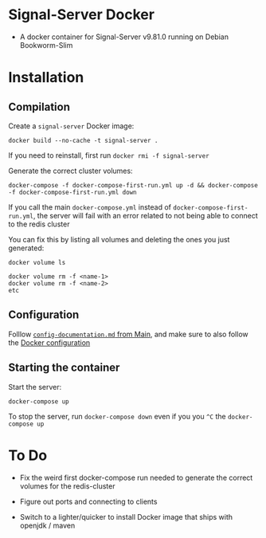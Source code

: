 # Signal-Server Docker

- A docker container for Signal-Server v9.81.0 running on Debian Bookworm-Slim

# Installation

## Compilation

Create a `signal-server` Docker image:

```
docker build --no-cache -t signal-server .
```

If you need to reinstall, first run `docker rmi -f signal-server`

Generate the correct cluster volumes:

```
docker-compose -f docker-compose-first-run.yml up -d && docker-compose -f docker-compose-first-run.yml down
```

If you call the main `docker-compose.yml` instead of `docker-compose-first-run.yml`, the server will fail with an error related to not being able to connect to the redis cluster

You can fix this by listing all volumes and deleting the ones you just generated:

```
docker volume ls

docker volume rm -f <name-1>
docker volume rm -f <name-2>
etc
```

## Configuration

Folllow [`config-documentation.md` from Main](https://github.com/JJTofflemire/Signal-Server/blob/main/docs/config-documentation.md), and make sure to also follow the [Docker configuration](https://github.com/JJTofflemire/Signal-Server/blob/main/docs/config-documentation.md#dockerized-signal-server-documentation)

## Starting the container

Start the server:

```
docker-compose up
```

To stop the server, run `docker-compose down` even if you you `^C` the `docker-compose up`

# To Do

- Fix the weird first docker-compose run needed to generate the correct volumes for the redis-cluster

- Figure out ports and connecting to clients

- Switch to a lighter/quicker to install Docker image that ships with openjdk / maven